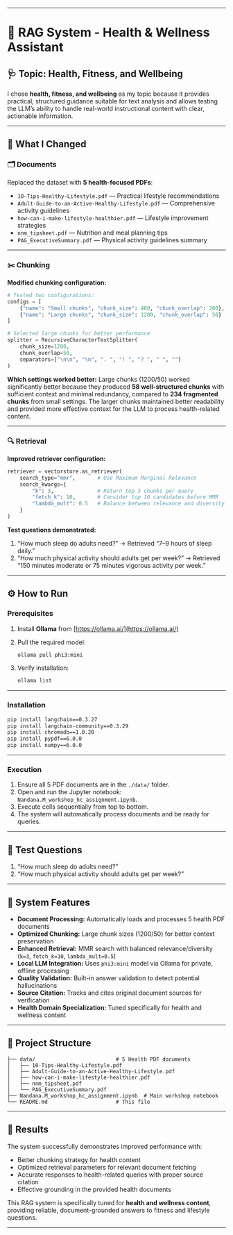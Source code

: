 

---

# 🧠 RAG System - Health & Wellness Assistant

## 🩺 Topic: Health, Fitness, and Wellbeing

I chose **health, fitness, and wellbeing** as my topic because it provides practical, structured guidance suitable for text analysis and allows testing the LLM’s ability to handle real-world instructional content with clear, actionable information.

---

## 🔧 What I Changed

### 🗂️ Documents

Replaced the dataset with **5 health-focused PDFs**:

* `10-Tips-Healthy-Lifestyle.pdf` — Practical lifestyle recommendations
* `Adult-Guide-to-an-Active-Healthy-Lifestyle.pdf` — Comprehensive activity guidelines
* `how-can-i-make-lifestyle-healthier.pdf` — Lifestyle improvement strategies
* `nnm_tipsheet.pdf` — Nutrition and meal planning tips
* `PAG_ExecutiveSummary.pdf` — Physical activity guidelines summary

---

### ✂️ Chunking

**Modified chunking configuration:**

```python
# Tested two configurations:
configs = [
    {"name": "Small chunks", "chunk_size": 400, "chunk_overlap": 200},
    {"name": "Large chunks", "chunk_size": 1200, "chunk_overlap": 50}
]

# Selected large chunks for better performance
splitter = RecursiveCharacterTextSplitter(
    chunk_size=1200,
    chunk_overlap=50,
    separators=["\n\n", "\n", ". ", "! ", "? ", " ", ""]
)
```

**Which settings worked better:**
Large chunks (1200/50) worked significantly better because they produced **58 well-structured chunks** with sufficient context and minimal redundancy, compared to **234 fragmented chunks** from small settings.
The larger chunks maintained better readability and provided more effective context for the LLM to process health-related content.

---

### 🔍 Retrieval

**Improved retriever configuration:**

```python
retriever = vectorstore.as_retriever(
    search_type="mmr",       # Use Maximum Marginal Relevance
    search_kwargs={
        "k": 3,              # Return top 3 chunks per query
        "fetch_k": 10,       # Consider top 10 candidates before MMR
        "lambda_mult": 0.5   # Balance between relevance and diversity
    }
)
```

**Test questions demonstrated:**

1. “How much sleep do adults need?” → Retrieved “7–9 hours of sleep daily.”
2. “How much physical activity should adults get per week?” → Retrieved “150 minutes moderate or 75 minutes vigorous activity per week.”

---

## ⚙️ How to Run

### Prerequisites

1. Install **Ollama** from [https://ollama.ai/](https://ollama.ai/)
2. Pull the required model:

   ```bash
   ollama pull phi3:mini
   ```
3. Verify installation:

   ```bash
   ollama list
   ```

---

### Installation

```bash
pip install langchain==0.3.27
pip install langchain-community==0.3.29
pip install chromadb==1.0.20
pip install pypdf==6.0.0
pip install numpy==6.0.0
```

---

### Execution

1. Ensure all 5 PDF documents are in the `./data/` folder.
2. Open and run the Jupyter notebook: `Nandana.M_workshop_hc_assignment.ipynb`.
3. Execute cells sequentially from top to bottom.
4. The system will automatically process documents and be ready for queries.

---

## 🧩 Test Questions

1. “How much sleep do adults need?”
2. “How much physical activity should adults get per week?”

---

## 🌟 System Features

* **Document Processing:** Automatically loads and processes 5 health PDF documents
* **Optimized Chunking:** Large chunk sizes (1200/50) for better context preservation
* **Enhanced Retrieval:** MMR search with balanced relevance/diversity (`k=3`, `fetch_k=10`, `lambda_mult=0.5`)
* **Local LLM Integration:** Uses `phi3:mini` model via Ollama for private, offline processing
* **Quality Validation:** Built-in answer validation to detect potential hallucinations
* **Source Citation:** Tracks and cites original document sources for verification
* **Health Domain Specialization:** Tuned specifically for health and wellness content

---

## 📁 Project Structure

```
├── data/                          # 5 Health PDF documents
│   ├── 10-Tips-Healthy-Lifestyle.pdf
│   ├── Adult-Guide-to-an-Active-Healthy-Lifestyle.pdf
│   ├── how-can-i-make-lifestyle-healthier.pdf
│   ├── nnm_tipsheet.pdf
│   └── PAG_ExecutiveSummary.pdf
├── Nandana.M_workshop_hc_assignment.ipynb  # Main workshop notebook
└── README.md                      # This file
```

---

## 🧾 Results

The system successfully demonstrates improved performance with:

* Better chunking strategy for health content
* Optimized retrieval parameters for relevant document fetching
* Accurate responses to health-related queries with proper source citation
* Effective grounding in the provided health documents

This RAG system is specifically tuned for **health and wellness content**, providing reliable, document-grounded answers to fitness and lifestyle questions.

---


